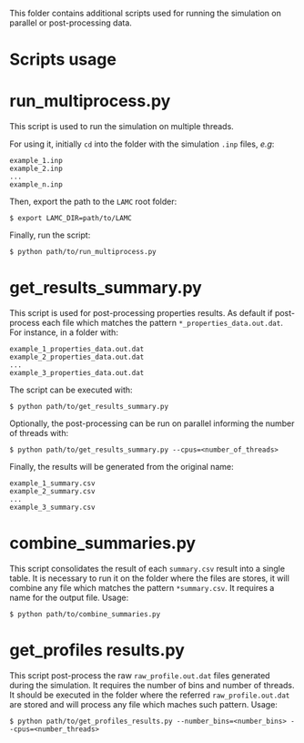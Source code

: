 This folder contains additional scripts used for running the simulation on parallel or post-processing data.

# Scripts usage

# run_multiprocess.py
This script is used to run the simulation on multiple threads.

For using it, initially `cd` into the folder with the simulation `.inp` files, *e.g*:

```
example_1.inp
example_2.inp
...
example_n.inp
```
Then, export the path to the `LAMC` root folder:

```
$ export LAMC_DIR=path/to/LAMC
```
Finally, run the script:
```
$ python path/to/run_multiprocess.py
```

# get_results_summary.py

This script is used for post-processing properties results. As default if post-process each file which matches the pattern `*_properties_data.out.dat`. For instance, in a folder with:
```
example_1_properties_data.out.dat
example_2_properties_data.out.dat
...
example_3_properties_data.out.dat
```
The script can be executed with:
```
$ python path/to/get_results_summary.py
```
Optionally, the post-processing can be run on parallel informing the number of threads with:
```
$ python path/to/get_results_summary.py --cpus=<number_of_threads>
```
Finally, the results will be generated from the original name:
```
example_1_summary.csv
example_2_summary.csv
...
example_3_summary.csv
```

# combine_summaries.py

This script consolidates the result of each `summary.csv` result into a single table. It is necessary to run it on the folder where the files are stores, it will combine any file which matches the pattern `*summary.csv`. It requires a name for the output file. Usage:
```
$ python path/to/combine_summaries.py
```

# get_profiles results.py

This script post-process the raw `raw_profile.out.dat` files generated during the simulation. It requires the number of bins and number of threads. It should be executed in the folder where the referred `raw_profile.out.dat` are stored and will process any file which maches such pattern. Usage:

```
$ python path/to/get_profiles_results.py --number_bins=<number_bins> --cpus=<number_threads>
```
